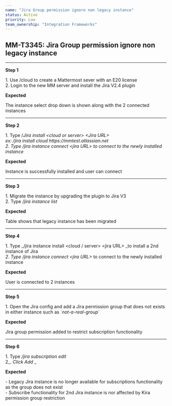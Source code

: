```yaml
---
name: "Jira Group permission ignore non legacy instance"
status: Active
priority: Low
team_ownership: "Integration Frameworks"
---
```


## MM-T3345: Jira Group permission ignore non legacy instance

---

**Step 1**

1\. Use /cloud to create a Mattermost sever with an E20 license\
2\. Login to the new MM server and install the Jira V2.4 plugin  

**Expected**

The instance select drop down is shown along with the 2 connected instances

---

**Step 2**

1\. Type /_Jira install \<cloud or server> \<Jira URL>_\
_ex: /jira install cloud https\://mmtest.atlassian.net_\
_2. _Type_ /jira instance connect \<jira URL> to connect to the newly installed instance_

**Expected**

Instance is successfully installed and user can connect

---

**Step 3**

1\. Migrate the instance by upgrading the plugin to Jira V3\
2\. Type _/jira instance list_

**Expected**

Table shows that legacy instance has been migrated

---

**Step 4**

1\. Type _/jira instance install \<cloud / server> \<jira URL> _to install a 2nd instance of Jira\
_2. _Type_ /jira instance connect \<jira URL>_ to connect to the newly installed instance

**Expected**

User is connected to 2 instances

---

**Step 5**

1\. Open the Jira config and add a Jira permission group that does not exists in either instance such as \`_not-a-real-group_\`

**Expected**

Jira group permission added to restrict subscription functionality

---

**Step 6**

1\. Type _/jira subscription edit_\
2_. _Click Add_ _

**Expected**

\- Legacy Jira instance is no longer available for subscriptions functionality as the group does not exist\
\- Subscribe functionality for 2nd Jira instance is nor affected by Kira permission group restriction
